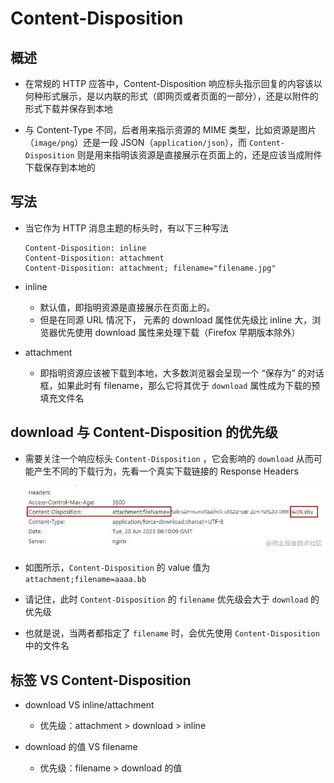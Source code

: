 # Content-Disposition

## 概述

+ 在常规的 HTTP 应答中，Content-Disposition 响应标头指示回复的内容该以何种形式展示，是以内联的形式（即网页或者页面的一部分），还是以附件的形式下载并保存到本地

+ 与 Content-Type 不同，后者用来指示资源的 MIME 类型，比如资源是图片（`image/png`）还是一段 JSON（`application/json`），而 `Content-Disposition` 则是用来指明该资源是直接展示在页面上的，还是应该当成附件下载保存到本地的

## 写法

+ 当它作为 HTTP 消息主题的标头时，有以下三种写法

  ```text
  Content-Disposition: inline
  Content-Disposition: attachment
  Content-Disposition: attachment; filename="filename.jpg"
  ```

+ inline

  + 默认值，即指明资源是直接展示在页面上的。
  + 但是在同源 URL 情况下， 元素的 download 属性优先级比 inline 大，浏览器优先使用 download 属性来处理下载（Firefox 早期版本除外）

+ attachment

  + 即指明资源应该被下载到本地，大多数浏览器会呈现一个 “保存为” 的对话框，如果此时有 filename，那么它将其优于 `download` 属性成为下载的预填充文件名

## download 与 Content-Disposition 的优先级

+ 需要关注一个响应标头 `Content-Disposition` ，它会影响的 `download` 从而可能产生不同的下载行为，先看一个真实下载链接的 Response Headers

  ![Content-Disposition](images/Content-Disposition.jpg)

+ 如图所示，`Content-Disposition` 的 value 值为 `attachment;filename=aaaa.bb`
+ 请记住，此时 `Content-Disposition` 的 `filename` 优先级会大于 `download` 的优先级
+ 也就是说，当两者都指定了 `filename` 时，会优先使用 `Content-Disposition` 中的文件名

## 标签 VS Content-Disposition

+ download VS inline/attachment

  + 优先级：attachment > download > inline

+ download 的值 VS filename

  + 优先级：filename > download 的值

